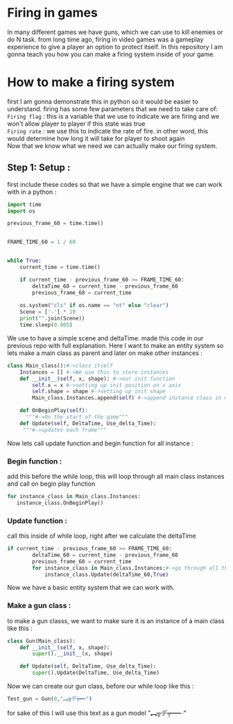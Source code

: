 # Firing in games
In many different games we have guns, which we can use to kill enemies or do N task.
from long time ago, firing in video games was a gameplay experience to give a player
an option to protect itself. In this repository I am gonna teach you how you can make
a firing system inside of your game.

# How to make a firing system
first I am gonna demonstrate this in python so it would be easier to understand.
firing has some few parameters that we need to take care of:
<br>
`Firing flag` : this is a variable that we use to indicate we are firing and we won't allow player to player if this state was true
<br>
`Firing rate` : we use this to indicate the rate of fire. in other word, this would determine how long it will take for player to shoot again
<br>
Now that we know what we need we can actually make our firing system.
## Step 1: Setup : 

first include these codes so that we have a simple engine that we can work with in a python : 

```python
import time
import os

previous_frame_60 = time.time()


FRAME_TIME_60 = 1 / 60  


while True:
    current_time = time.time()

    if current_time - previous_frame_60 >= FRAME_TIME_60:
        deltaTime_60 = current_time - previous_frame_60
        previous_frame_60 = current_time
       
    os.system("cls" if os.name == "nt" else "clear") 
    Scene = ['-'] * 10
    print("".join(Scene))
    time.sleep(0.005)
```
We use to  have a simple scene and deltaTime. made this code in our previous repo with full explanation.
Here I want to make an entity system so lets make a main class as parent and later on make other instances :

```python
class Main_class():#->class itself
    Instances = [] #->We use this to store instances
    def __init__(self, x, shape): #->our init function
        self.x = x #->setting up init position on x axis
        self.shape = shape #->setting up init shape
        Main_class.Instances.append(self) #->append instance class in main class

    def OnBeginPlay(self): 
      """#->On the start of the game"""
    def Update(self, DeltaTime, Use_delta_Time):
     """#->updates each frame"""
```
Now lets call update function and begin function for all instance :
### Begin function :
add this before the while loop, this will loop through all main class instances and call on begin play function
```python
for instance_class in Main_class.Instances:
   instance_class.OnBeginPlay()
```

### Update function :
call this inside of while loop, right after we calculate the deltaTime 
```python
if current_time - previous_frame_60 >= FRAME_TIME_60:
        deltaTime_60 = current_time - previous_frame_60
        previous_frame_60 = current_time
        for instance_class in Main_class.Instances:#->go through all the instances and update them each frame
            instance_class.Update(deltaTime_60,True)
```
Now we have a basic entity system that we can work with.
### Make a gun class :
to make a gun classs, we want to make sure it is an instance of a main class like this :
```python
class Gun(Main_class):
    def __init__(self, x, shape):
        super().__init__(x, shape)  

    def Update(self, DeltaTime, Use_delta_Time):
        super().Update(DeltaTime, Use_delta_Time)  
```

Now we can create our gun class, before our while loop like this :
```python
Test_gun = Gun(0,"︻╦デ╤━╾")
```
for sake of this I will use this text as a gun model "︻╦デ╤━╾"

